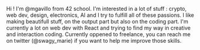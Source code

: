 Hi ! I'm @mgavillo from 42 school.
I'm interested in a lot of stuff : crypto, web dev, design, electronics, AI and I try to fulfill all of these passions.
I like making beautifull stuff, on the output part but also on the coding part. 
I'm currently a lot on web dev with React and trying to find my way in creative and interaction coding. 
Currently oppened to freelance, you can reach me on twitter (@swagy_marie) if you want to help me improve those skills.
